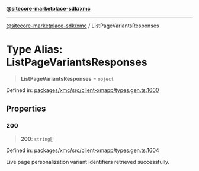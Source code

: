 [**@sitecore-marketplace-sdk/xmc**](../README.md)

***

[@sitecore-marketplace-sdk/xmc](../README.md) / ListPageVariantsResponses

# Type Alias: ListPageVariantsResponses

> **ListPageVariantsResponses** = `object`

Defined in: [packages/xmc/src/client-xmapp/types.gen.ts:1600](https://github.com/Sitecore/sitecore-marketplace-sdk/blob/af886e6134b8d1079ef5b8ef70b7eb2f1d9c8aeb/packages/xmc/src/client-xmapp/types.gen.ts#L1600)

## Properties

### 200

> **200**: `string`[]

Defined in: [packages/xmc/src/client-xmapp/types.gen.ts:1604](https://github.com/Sitecore/sitecore-marketplace-sdk/blob/af886e6134b8d1079ef5b8ef70b7eb2f1d9c8aeb/packages/xmc/src/client-xmapp/types.gen.ts#L1604)

Live page personalization variant identifiers retrieved successfully.
